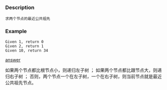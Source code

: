 ### Description
    求两个节点的最近公共祖先

### Example
    Given 1, return 0
    Given 2, return 1
    Given 10, return 34

[answer](https://github.com/KenmyZhang/InterviewQuestionsAndAnswer/blob/master/answers/GetAncestorForSearchBTree.go)



如果两个节点都比根节点小，则递归左子树 ；
如果两个节点都比跟节点大，则递归右子树 ；
否则，两个节点一个在左子树，一个在右子树，则当前节点就是最近公共祖先节点。